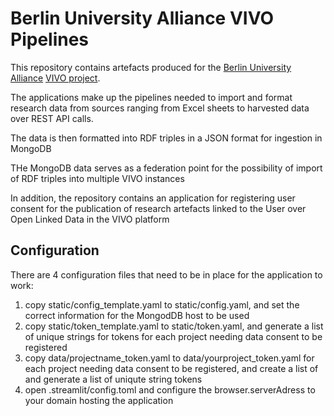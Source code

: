 # Berlin University Alliance VIVO  Pipelines

This repository contains artefacts produced for the [Berlin University Alliance](https://www.berlin-university-alliance.de/) [VIVO project](https://www.berlin-university-alliance.de/commitments/sharing-resources/vivo/index.html).

The applications make up the pipelines needed to import and format research data from sources ranging from Excel sheets to harvested data over REST API calls.

The data is then formatted into RDF triples in a JSON format for ingestion in MongoDB

THe MongoDB data serves as a federation point for the possibility of import of RDF triples into multiple VIVO instances

In addition, the repository contains an application for registering user consent for the  publication of research artefacts linked to the User over Open Linked Data in the VIVO platform

## Configuration

There are 4 configuration files that need to be in place for the application to work:

1. copy static/config_template.yaml to static/config.yaml, and set the correct information for the MongodDB host to be used
2. copy static/token_template.yaml to static/token.yaml, and generate a list of unique strings for tokens for each project needing data consent to be registered
3. copy data/projectname_token.yaml to data/yourproject_token.yaml for each project needing data consent to be registered, and create a list of and generate a list of uniqute string tokens
4. open .streamlit/config.toml and configure the browser.serverAdress to your domain hosting the application

